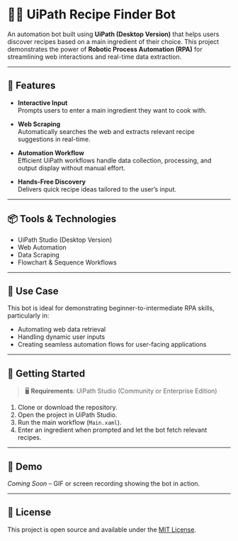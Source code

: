 # 🧑‍🍳 UiPath Recipe Finder Bot

An automation bot built using **UiPath (Desktop Version)** that helps users discover recipes based on a main ingredient of their choice. This project demonstrates the power of **Robotic Process Automation (RPA)** for streamlining web interactions and real-time data extraction.

---

## 🔧 Features

- **Interactive Input**  
  Prompts users to enter a main ingredient they want to cook with.

- **Web Scraping**  
  Automatically searches the web and extracts relevant recipe suggestions in real-time.

- **Automation Workflow**  
  Efficient UiPath workflows handle data collection, processing, and output display without manual effort.

- **Hands-Free Discovery**  
  Delivers quick recipe ideas tailored to the user’s input.

---

## 📦 Tools & Technologies

- UiPath Studio (Desktop Version)  
- Web Automation  
- Data Scraping  
- Flowchart & Sequence Workflows  

---

## 📌 Use Case

This bot is ideal for demonstrating beginner-to-intermediate RPA skills, particularly in:
- Automating web data retrieval
- Handling dynamic user inputs
- Creating seamless automation flows for user-facing applications

---

## 🚀 Getting Started

> 🖥️ **Requirements**: UiPath Studio (Community or Enterprise Edition)

1. Clone or download the repository.
2. Open the project in UiPath Studio.
3. Run the main workflow (`Main.xaml`).
4. Enter an ingredient when prompted and let the bot fetch relevant recipes.

---

## 📸 Demo

*Coming Soon* – GIF or screen recording showing the bot in action.

---

## 📄 License

This project is open source and available under the [MIT License](LICENSE).

